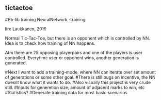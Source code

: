 ## tictactoe
#P5-lib training
NeuralNetwork -training

Iiro Laukkanen, 2019

Normal Tic-Tac-Toe, but there is an opponent which is controlled by NN.
Idea is to check how training of NN happens.

Atm there are 25 opposing playerpairs and one of the players is user controlled.
Everytime user or opponent wins, another generation is generated.

#Next I want to add a training-mode, where NN can iterate over set amount of generations or some other goal.
#There is still bugs on incentive, the NN doesnt know what it wants to do.
#Also visually this project is very crude still.
#Inputs for generetion size, amount of adjacent marks to win, etc
#Statistics?
#Generate training data for most basic scenarios
